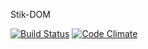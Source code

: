 Stik-DOM

[![Build Status](https://travis-ci.org/stikjs/stik-dom.svg)](https://travis-ci.org/stikjs/stik-dom)
[![Code Climate](https://codeclimate.com/github/stikjs/stik-dom.js.png)](https://codeclimate.com/github/stikjs/stik-dom)
